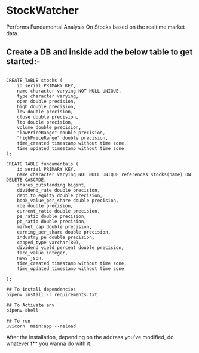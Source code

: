 # StockWatcher
Performs Fundamental Analysis On Stocks based on the realtime market data. 

## Create a DB and inside add the below table to get started:-
```

CREATE TABLE stocks (
    id serial PRIMARY KEY,
    name character varying NOT NULL UNIQUE,
    type character varying,
    open double precision,
    high double precision,
    low double precision,
    close double precision,
    ltp double precision,
    volume double precision,
    "lowPriceRange" double precision,
    "highPriceRange" double precision,
    time_created timestamp without time zone,
    time_updated timestamp without time zone
);

CREATE TABLE fundamentals (
	id serial PRIMARY KEY,
    name character varying NOT NULL UNIQUE references stocks(name) ON DELETE CASCADE,
    shares_outstanding bigint,
    dividend_rate double precision,
    debt_to_equity double precision,
    book_value_per_share double precision,
    roe double precision,
    current_ratio double precision,
    pe_ratio double precision,
    pb_ratio double precision,
    market_cap double precision,
    earning_per_share double precision,
    industry_pe double precision,
    capped_type varchar(80),
    dividend_yield_percent double precision,
    face_value integer,
    news json,
    time_created timestamp without time zone,
    time_updated timestamp without time zone

);

## To install dependencies
pipenv install -r requirements.txt

## To Activate env
pipenv shell

## To run 
uvicorn  main:app --reload 
```

After the installation, depending on the address you've modified, do whatever f** you wanna do with it.

